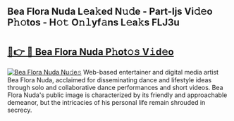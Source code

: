 ## Bea Flora Nuda L𝚎a𝚔ed N𝚞𝚍e - Part-Ijs Vi𝚍𝚎o P𝚑𝚘tos - H𝚘𝚝 O𝚗𝚕yf𝚊ns L𝚎a𝚔s FLJ3u

# <h2><a href="http://kf2c9um.oniu.top/?m=Bea+Flora+Nuda">🔗👉 🔴 Bea Flora Nuda P𝚑ot𝚘𝚜 V𝚒d𝚎o</a></h2>

[![Bea Flora Nuda Nu𝚍e𝚜](https://i.imgur.com/0qMVB7G.gif)](http://kf2c9um.oniu.top/?m=Bea+Flora+Nuda)
Web-based entertainer and digital media artist Bea Flora Nuda, acclaimed for disseminating dance and lifestyle ideas through solo and collaborative dance performances and short videos. Bea Flora Nuda's public image is characterized by its friendly and approachable demeanor, but the intricacies of his personal life remain shrouded in secrecy.  
